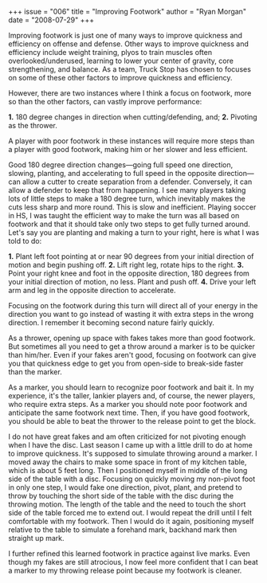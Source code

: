 +++
issue = "006"
title = "Improving Footwork"
author = "Ryan Morgan"
date = "2008-07-29"
+++

Improving footwork is just one of many ways to improve quickness and
efficiency on offense and defense. Other ways to improve quickness and
efficiency include weight training, plyos to train muscles often
overlooked/underused, learning to lower your center of gravity, core
strengthening, and balance. As a team, Truck Stop has chosen to focuses on
some of these other factors to improve quickness and efficiency.  
  
However, there are two instances where I think a focus on footwork, more so
than the other factors, can vastly improve performance:  
  
**1.** 180 degree changes in direction when cutting/defending, and; **2.**
Pivoting as the thrower.  
  
A player with poor footwork in these instances will require more steps than a
player with good footwork, making him or her slower and less efficient.  
  
Good 180 degree direction changes—going full speed one direction, slowing,
planting, and accelerating to full speed in the opposite direction—can allow a
cutter to create separation from a defender. Conversely, it can allow a
defender to keep that from happening. I see many players taking lots of little
steps to make a 180 degree turn, which inevitably makes the cuts less sharp
and more round. This is slow and inefficient. Playing soccer in HS, I was
taught the efficient way to make the turn was all based on footwork and that
it should take only two steps to get fully turned around. Let's say you are
planting and making a turn to your right, here is what I was told to do:  
  
**1.** Plant left foot pointing at or near 90 degrees from your initial
direction of motion and begin pushing off. **2.** Lift right leg, rotate hips
to the right. **3.** Point your right knee and foot in the opposite direction,
180 degrees from your initial direction of motion, no less. Plant and push
off. **4.** Drive your left arm and leg in the opposite direction to
accelerate.  
  
Focusing on the footwork during this turn will direct all of your energy in
the direction you want to go instead of wasting it with extra steps in the
wrong direction. I remember it becoming second nature fairly quickly.  
  
As a thrower, opening up space with fakes takes more than good footwork. But
sometimes all you need to get a throw around a marker is to be quicker than
him/her. Even if your fakes aren't good, focusing on footwork can give you
that quickness edge to get you from open-side to break-side faster than the
marker.  
  
As a marker, you should learn to recognize poor footwork and bait it. In my
experience, it's the taller, lankier players and, of course, the newer
players, who require extra steps. As a marker you should note poor footwork
and anticipate the same footwork next time. Then, if you have good footwork,
you should be able to beat the thrower to the release point to get the block.  
  
I do not have great fakes and am often criticized for not pivoting enough when
I have the disc. Last season I came up with a little drill to do at home to
improve quickness. It's supposed to simulate throwing around a marker. I moved
away the chairs to make some space in front of my kitchen table, which is
about 5 feet long. Then I positioned myself in middle of the long side of the
table with a disc. Focusing on quickly moving my non-pivot foot in only one
step, I would fake one direction, pivot, plant, and pretend to throw by
touching the short side of the table with the disc during the throwing motion.
The length of the table and the need to touch the short side of the table
forced me to extend out. I would repeat the drill until I felt comfortable
with my footwork. Then I would do it again, positioning myself relative to the
table to simulate a forehand mark, backhand mark then straight up mark.  
  
I further refined this learned footwork in practice against live marks. Even
though my fakes are still atrocious, I now feel more confident that I can beat
a marker to my throwing release point because my footwork is cleaner.
